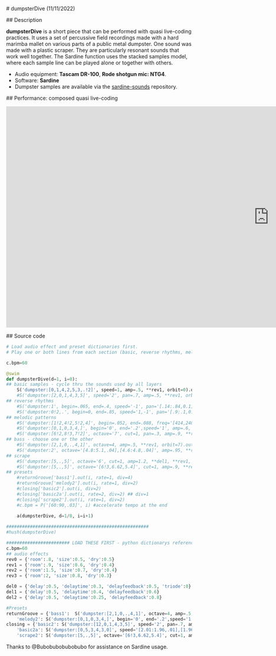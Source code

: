 # dumpsterDive (11/11/2022)

## Description

**dumpsterDive** is a short piece that can be performed with quasi live-coding practices. It uses a set of percussive field recordings made with a 
hard marimba mallet on various parts of a public metal dumpster. One sound was made with a plastic scraper. They are particularly resonant sounds that work well together. The Sardine function uses the stacked samples model, where each sample line can be played alone or together with others. 

- Audio equipment: **Tascam DR-100**, **Rode shotgun mic: NTG4**. 
- Software: **Sardine**
- Dumpster samples are available via the [sardine-sounds](https://github.com/Bubobubobubobubo/sardine-sounds) repository. 

## Performance: composed quasi live-coding

<iframe width="1424" height="600" src="https://www.youtube.com/embed/ZcdXgeqJI2E" title="dumpsterDive" frameborder="0" allow="accelerometer; autoplay; clipboard-write; encrypted-media; gyroscope; picture-in-picture" allowfullscreen></iframe>

## Source code

```python
# Load audio effect and preset dictionaries first.
# Play one or both lines from each section (basic, reverse rhythms, melodic patterns, bass, scrape). Explore combinations. 

c.bpm=60

@swim
def dumpsterDive(d=1, i=0):
## basic samples - cycle thru the sounds used by all layers 
    S('dumpster:[0,1,4,2,5,3,.!2]', speed=1, amp=.5, **rev1, orbit=0).out(i, div=8) 
    #S('dumpster:[2,0,1,4,3,5]', speed='2', pan=.7, amp=.5, **rev1, orbit=1).out(i, div=2) #**del1
## reverse rhythms
    #S('dumpster:1', begin=.065, end=.4, speed='-1', pan='[.14:.84,0.1],[.83:.15,0.1]', amp=.8, **rev0, orbit=2).out(i, div4)
    #S('dumpster:0!2,.', begin=0, end=.85, speed='1,-1', pan='[.9:.1,0.2],[.1:.9,0.2]', amp=.6, **rev1, orbit=3).out(i, rate=1, div=2) #**del1, 
## melodic patterns
    #S('dumpster:[1!2,4!2,5!2,4]', begin=.052, end=.088, freq='[414,240,620,.,500,380,820,750]', timescale=1.4, pan='[.1,.9]', amp=.95, **rev2, orbit=4).out(i, rate=1, div=1) 
    #S('dumpster:[0,1,0,3,4,]', begin='0', end='.2',speed='1', amp=.6, pan=.3, **rev1, orbit=5).out(i, rate=1, div=2) 
    #S('dumpster:[6!2,8!3,7!2]', octave='7', cut=1, pan=.3, amp=.9, **rev2, orbit=6).out(i, div=4)
## bass - choose one or the other
    #S('dumpster:[2,1,0,.,4,1]', octave=4, amp=.5, **rev1, orbit=7).out(i, rate=1, div=4) 
    #S('dumpster:2', octave='[4.8:5.1,.04],[4.6:4.8,.04]', amp=.95, **rev1, orbit=8).out(i, div=4) 
## scrape
    #S('dumpster:[5,.,5]', octave='6', cut=1, amp=1.2, **del1, **rev1, orbit=8).out(i, rate=.5, div=4) 
    #S('dumpster:[5,.,5]', octave='[6!3,6.62,5.4]', cut=1, amp=.9, **rev2, orbit=9).out(i, rate=1, div=1) #**del2
## presets
    #returnGroove['bass1'].out(i, rate=1, div=4)
    #returnGroove['melody2'].out(i, rate=1, div=2)
    #closing['basic2'].out(i, div=2)
    #closing['basic2a'].out(i, rate=2, div=2) ## div=1
    #closing['scrape2'].out(i, rate=1, div=2)
    #c.bpm = P('[60:90,.03]', i) #accelerate tempo at the end
    
    a(dumpsterDive, d=1/8, i=i+1)

######################################################
#hush(dumpsterDive)

######################## LOAD THESE FIRST - python dictionarys referenced in dumpsterDive function #################
c.bpm=60
## audio effects 
rev0 = {'room':.8, 'size':0.5, 'dry':0.5}
rev1 = {'room':.9, 'size':0.6, 'dry':0.4}
rev2 = {'room':1.5, 'size':0.7, 'dry':0.4}
rev3 = {'room':2, 'size':0.8, 'dry':0.3}

del0 = {'delay':0.5, 'delaytime':0.3, 'delayfeedback':0.5, 'triode':0}
del1 = {'delay':0.5, 'delaytime':0.4, 'delayfeedback':0.6}
del2 = {'delay':0.5, 'delaytime':0.25, 'delayfeedback':0.8}

#Presets
returnGroove = {'bass1':  S('dumpster:[2,1,0,.,4,1]', octave=4, amp=.5, **rev1, orbit=7), 
    'melody2': S('dumpster:[0,1,0,3,4,]', begin='0', end='.2',speed='1', amp=.4, pan=.3, **rev1, orbit=5) }
closing = {'basic2': S('dumpster:[12,0,1,4,3,5]', speed='2', pan=.7, amp=.5, **del1, **rev1, orbit=1), 
    'basic2a': S('dumpster:[0,5,3,4,3,0]', speed='[2.01:1.96,.01],[1.96:2.01,.01]', pan='[.99:.01,0.3],[.01:.99,0.3]', amp=.7, **rev1, **del2, orbit=1), 
    'scrape2': S('dumpster:[5,.,5]', octave='[6!3,6.62,5.4]', cut=1, amp=.9, **del2, **rev2, orbit=9) }
```
Thanks to @Bubobubobubobubo for assistance on Sardine usage. 
